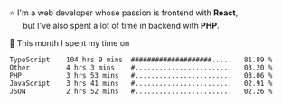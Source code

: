 ⭐ I'm a web developer whose passion is frontend with <b>React</b>,<br/>
&nbsp; &nbsp; &nbsp; but I've also spent a lot of time in backend with <b>PHP</b>.

📅 This month I spent my time on

<!--START_SECTION:waka-->

```text
TypeScript    104 hrs 9 mins  ####################.....   81.89 %
Other         4 hrs 3 mins    #........................   03.20 %
PHP           3 hrs 53 mins   #........................   03.06 %
JavaScript    3 hrs 41 mins   #........................   02.91 %
JSON          2 hrs 52 mins   #........................   02.26 %
```

<!--END_SECTION:waka-->
